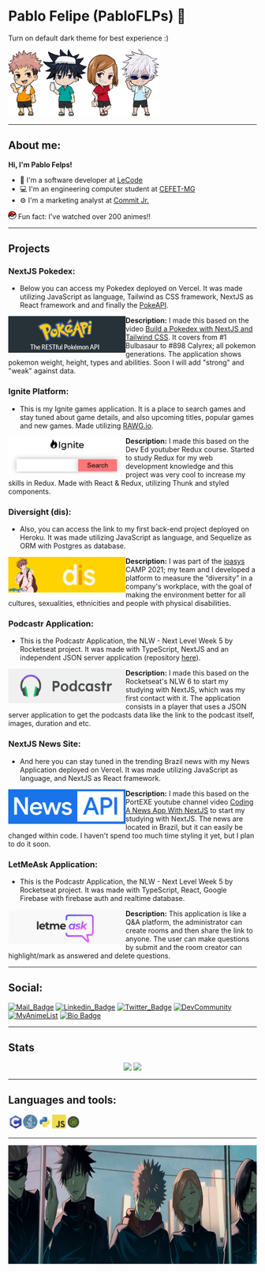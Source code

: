 # Pablo Felipe (PabloFLPs) 🦁
Turn on default dark theme for best experience :)

<p>
  <a href="https://jujutsu-kaisen.fandom.com/wiki/Jujutsu_Kaisen_Wiki">
    <img height="135" src="https://github.com/PabloFLPs/PabloFLPs/blob/main/images/jujutsu_homies.png"/>
  </a>
</p>

* * *

## About me:
**Hi, I'm Pablo Felps!**

- 🚀 I'm a software developer at [LeCode](https://github.com/LeCode)
- 💻 I'm an engineering computer student at [CEFET-MG](https://github.com/CEFET-MG)
- ⚙️ I'm a marketing analyst at [Commit Jr.](https://github.com/CommitJr)

<img height="16" src="https://github.com/PabloFLPs/Pixel-Arts/blob/master/My%20PixelArts%20(Piskel%20-%20Pixel%20Studio)/SecondPixelArt_Pokeball_Animation.gif"/> Fun fact: I've watched over 200 animes!!



* * *

## Projects

### NextJS Pokedex:

- Below you can access my Pokedex deployed on Vercel. It was made utilizing JavaScript as language, Tailwind as CSS framework, NextJS as React framework and and finally the [PokeAPI](https://pokeapi.co/).

<a href="http://next-js-poke-api-and-tailwind.vercel.app/">
  <img align="left" width="238" height="74" src="https://github.com/PabloFLPs/PabloFLPs/blob/main/images/pokeapi.png"/>
</a>

**Description:** I made this based on the video [Build a Pokedex with NextJS and Tailwind CSS](https://www.youtube.com/watch?v=LMRAEUPkFXI). It covers from #1 Bulbasaur to #898 Calyrex; all pokemon generations. The application shows pokemon weight, height, types and abilities. Soon I will add "strong" and "weak" against data.

### Ignite Platform:

- This is my Ignite games application. It is a place to search games and stay tuned about game details, and also upcoming titles, popular games and new games. Made utilizing [RAWG.io](https://rawg.io/).

<a href="https://ignite-redux-project-course.vercel.app/">
  <img align="left" width="238" height="74" src="https://github.com/PabloFLPs/PabloFLPs/blob/main/images/redux-ignite-app.png"/>
</a>

**Description:** I made this based on the Dev Ed youtuber Redux course. Started to study Redux for my web development knowledge and this project was very cool to increase my skills in Redux. Made with React & Redux, utilizing Thunk and styled components.

### Diversight (dis):

- Also, you can access the link to my first back-end project deployed on Heroku. It was made utilizing JavaScript as language, and Sequelize as ORM with Postgres as database.

<a href="https://heroku-diversight.herokuapp.com">
  <img align="left" width="238" height="72" src="https://github.com/PabloFLPs/ioasys-CAMP-2021-diversight/blob/master/logo/diversight_megumin.png"/>
</a>

**Description:** I was part of the [ioasys](https://ioasys.com.br/) CAMP 2021; my team and I developed a platform to measure the “diversity” in a company's workplace, with the goal of making the environment better for all cultures, sexualities, ethnicities and people with physical disabilities.

### Podcastr Application:

- This is the Podcastr Application, the NLW - Next Level Week 5 by Rocketseat project. It was made with TypeScript, NextJS and an independent JSON server application (repository [here](https://github.com/PabloFLPs/JSON-Sever-Podcastr-NextJS)).

<a href="https://podcastr-next-js-tau.vercel.app/">
  <img align="left" width="238" height="70" src="https://github.com/PabloFLPs/PabloFLPs/blob/main/images/podcastr-application.png"/>
</a>

**Description:** I made this based on the Rocketseat's NLW 6 to start my studying with NextJS, which was my first contact with it. The application consists in a player that uses a JSON server application to get the podcasts data like the link to the podcast itself, images, duration and etc.

### NextJS News Site:

- And here you can stay tuned in the trending Brazil news with my News Application deployed on Vercel. It was made utilizing JavaScript as language, and NextJS as React framework.

<a href="https://next-js-news-app-seven.vercel.app/">
  <img align="left" width="238" height="70" src="https://github.com/PabloFLPs/PabloFLPs/blob/main/images/news-api-application.png"/>
</a>

**Description:** I made this based on the PortEXE youtube channel video [Coding A News App With NextJS](https://www.youtube.com/watch?v=xtItzwYG6oQ) to start my studying with NextJS. The news are located in Brazil, but it can easily be changed within code. I haven't spend too much time styling it yet, but I plan to do it soon.

### LetMeAsk Application:

- This is the Podcastr Application, the NLW - Next Level Week 5 by Rocketseat project. It was made with TypeScript, React, Google Firebase with firebase auth and realtime database.

<a href="https://letmeask-nlwtgthr.web.app/">
  <img align="left" width="238" height="70" src="https://github.com/PabloFLPs/PabloFLPs/blob/main/images/letmeask-application.png"/>
</a>

**Description:** This application is like a Q&A platform, the administrator can create rooms and then share the link to anyone. The user can make questions by submit and the room creator can highlight/mark as answered and delete questions.
* * *

## Social:
[![Mail_Badge](https://img.shields.io/badge/mail-%20-orange)](mailto:pablofelipe1999@hotmail.com)
[![Linkedin_Badge](https://img.shields.io/badge/linkedin-%20-orange)](https://www.linkedin.com/in/pablo-felipe-lnkdn/)
[![Twitter_Badge](https://img.shields.io/badge/twitter-%20-orange)](https://twitter.com/pablo_felps)
[![DevCommunity](https://img.shields.io/badge/dev.to-%20-orange)](https://dev.to/pablofelps)
[![MyAnimeList](https://img.shields.io/badge/MAL-%20-orange)](https://www.myanimelist.net/profile/PabloFelps)
[![Bio Badge](https://img.shields.io/static/v1?label=hobbies&message=https://www.github.com/PabloFLPs/hobbies="Code%Gaming%Animes%Doramas"&color=orange)](https://www.github.com/PabloFLPs/)

* * *

## Stats
<p align="center">
  <img height="160px" src="https://github-readme-stats.vercel.app/api/top-langs/?username=PabloFLPs&layout=compact&hide=c&theme=dark&hide_border=true"/>
  <img width="405px" src="https://github-readme-streak-stats.herokuapp.com/?user=PabloFLPs&theme=dark&hide_border=true"/>
</p>

* * *

## Languages and tools:
<a href="https://devdocs.io/c/">
  <img align="left" width="30" src="https://github.com/PabloFLPs/PabloFLPs/blob/main/images/c.png">
</a>
<a href="https://docs.oracle.com/javase/tutorial/java/index.html">
  <img align="left" width="29" src="https://github.com/PabloFLPs/PabloFLPs/blob/main/images/java.png">
</a>
<a href="https://docs.python.org/3/">
  <img align="left" width="30" src="https://github.com/PabloFLPs/PabloFLPs/blob/main/images/python.png">
</a>
<a href="https://developer.mozilla.org/pt-BR/docs/Web/JavaScript">
  <img align="left" width="28" src="https://github.com/PabloFLPs/PabloFLPs/blob/main/images/javascript.png">
</a>
<a href="https://nodejs.org/pt-br/docs/">
  <img width="30" src="https://github.com/PabloFLPs/PabloFLPs/blob/main/images/node.png">
</a>

* * *

<p align="center">
  <a ref="https://jujutsu-kaisen.fandom.com/wiki/Jujutsu_Kaisen_Wiki">
    <img height="240" src="https://github.com/PabloFLPs/PabloFLPs/blob/main/images/jujutsu-kaisen.jpg"/>
  </a>
</p>

